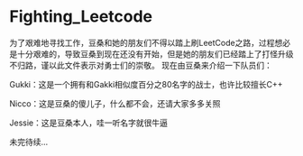 # Fighting_Leetcode
为了艰难地寻找工作，豆桑和她的朋友们不得以踏上刷LeetCode之路，过程想必是十分艰难的，导致豆桑到现在还没有开始，但是她的朋友们已经踏上了打怪升级不归路，谨以此文件表示对勇士们的崇敬。
现在由豆桑来介绍一下队员们：

Gukki：这是一个拥有和Gakki相似度百分之80名字的战士，也许比较擅长C++

Nicco：这是豆桑的傻儿子，什么都不会，还请大家多多关照

Jessie：这是豆桑本人，哇一听名字就很牛逼

未完待续…
